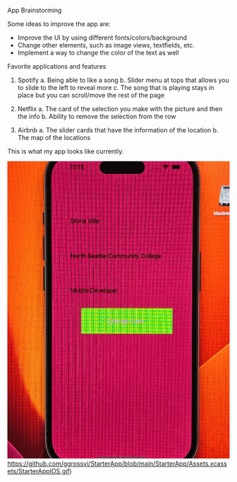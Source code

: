 App Brainstorming

Some ideas to improve the app are: 

- Improve the UI by using different fonts/colors/background
- Change other elements, such as image views, textfields, etc.
- Implement a way to change the color of the text as well

Favorite applications and features
1. Spotify
   a. Being able to like a song
   b. Slider menu at tops that allows you to slide to the left to reveal more
   c. The song that is playing stays in place but you can scroll/move the rest of the page  
2. Netflix
   a. The card of the selection you make with the picture and then the info
   b. Ability to remove the selection from the row
  
3. Airbnb
   a. The slider cards that have the information of the location 
   b. The map of the locations

This is what my app looks like currently.  
  
![](https://github.com/ggrossvi/StarterApp/blob/main/StarterApp/Assets.xcassets/StarterAppIOS.gif)https://github.com/ggrossvi/StarterApp/blob/main/StarterApp/Assets.xcassets/StarterAppIOS.gif)
